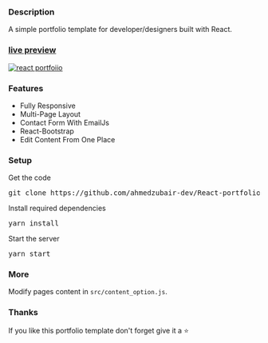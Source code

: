 ### Description

A simple portfolio template for developer/designers built with React. 

### [live preview](https://github.com/ahmedzubair-dev/React-portfolio.git)

[![react portfoiio](src/assets/images/react%20portfolio%20gif.gif)](https://github.com/ahmedzubair-dev/React-portfolio/)

### Features

- Fully Responsive
- Multi-Page Layout
- Contact Form With EmailJs
- React-Bootstrap
- Edit Content From One Place

### Setup

Get the code

<pre>git clone https://github.com/ahmedzubair-dev/React-portfolio.git</pre>
 
Install required dependencies

<pre>yarn install</pre>


Start the server

<pre>yarn start</pre>

### More

Modify pages content in  `src/content_option.js`.

### Thanks

If you like this portfolio template don't forget give it a ⭐ 
